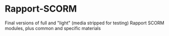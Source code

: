 # Rapport-SCORM
Final versions of full and "light" (media stripped for testing) Rapport SCORM modules, plus common and specific materials

